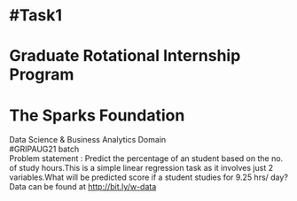 # #Task1 
# Graduate Rotational Internship Program
# The Sparks Foundation  
Data Science & Business Analytics Domain  
#GRIPAUG21 batch  
Problem statement : Predict the percentage of an student based on the no. of study hours.This is a simple linear regression task as it involves just 2 variables.What will be predicted score if a student studies for 9.25 hrs/ day?  
Data can be found at http://bit.ly/w-data
